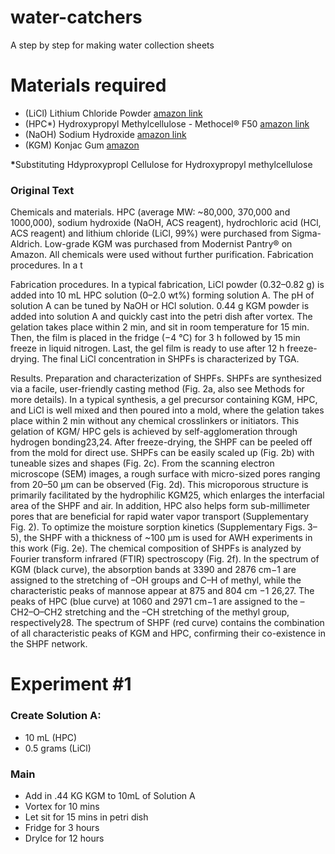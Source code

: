 # water-catchers
A step by step for making water collection sheets 

# Materials required

- (LiCl) Lithium Chloride Powder [amazon link](https://www.amazon.com/dp/B08357V5BB?psc=1&ref=ppx_yo2ov_dt_b_product_details)
- (HPC*) Hydroxypropyl Methylcellulose - Methocel® F50 [amazon link](https://www.amazon.com/dp/B00GFRTCYW?psc=1&ref=ppx_yo2ov_dt_b_product_details)
- (NaOH) Sodium Hydroxide [amazon link](https://www.amazon.com/dp/B0875LR274?psc=1&ref=ppx_yo2ov_dt_b_product_details)
- (KGM) Konjac Gum [amazon](https://www.amazon.com/dp/B074B6BCHM?psc=1&ref=ppx_yo2ov_dt_b_product_details)

<b>\*</b>Substituting Hdyproxypropl Cellulose for Hydroxypropyl methylcellulose
### Original Text 

Chemicals and materials. HPC (average MW: ~80,000, 370,000 and 1000,000),
sodium hydroxide (NaOH, ACS reagent), hydrochloric acid (HCl, ACS reagent)
and lithium chloride (LiCl, 99%) were purchased from Sigma-Aldrich. Low-grade
KGM was purchased from Modernist Pantry® on Amazon. All chemicals were used
without further purification.
Fabrication procedures. In a t


Fabrication procedures. In a typical fabrication, LiCl powder (0.32–0.82 g) is
added into 10 mL HPC solution (0–2.0 wt%) forming solution A. The pH of
solution A can be tuned by NaOH or HCl solution. 0.44 g KGM powder is added
into solution A and quickly cast into the petri dish after vortex. The gelation takes
place within 2 min, and sit in room temperature for 15 min. Then, the film is
placed in the fridge (−4 °C) for 3 h followed by 15 min freeze in liquid nitrogen.
Last, the gel film is ready to use after 12 h freeze-drying. The final LiCl concentration in SHPFs is characterized by TGA.

Results.  Preparation and characterization of SHPFs. SHPFs are synthesized via a facile, user-friendly casting method (Fig. 2a, also see
Methods for more details). In a typical synthesis, a gel precursor
containing KGM, HPC, and LiCl is well mixed and then poured
into a mold, where the gelation takes place within 2 min without
any chemical crosslinkers or initiators. This gelation of KGM/
HPC gels is achieved by self-agglomeration through hydrogen
bonding23,24. After freeze-drying, the SHPF can be peeled off
from the mold for direct use. SHPFs can be easily scaled up
(Fig. 2b) with tuneable sizes and shapes (Fig. 2c). From the
scanning electron microscope (SEM) images, a rough surface with
micro-sized pores ranging from 20–50 µm can be observed
(Fig. 2d). This microporous structure is primarily facilitated by
the hydrophilic KGM25, which enlarges the interfacial area of the
SHPF and air. In addition, HPC also helps form sub-millimeter
pores that are beneficial for rapid water vapor transport (Supplementary Fig. 2). To optimize the moisture sorption kinetics
(Supplementary Figs. 3–5), the SHPF with a thickness of ~100 µm
is used for AWH experiments in this work (Fig. 2e).
The chemical composition of SHPFs is analyzed by Fourier
transform infrared (FTIR) spectroscopy (Fig. 2f). In the spectrum of
KGM (black curve), the absorption bands at 3390 and 2876 cm−1
are assigned to the stretching of –OH groups and C–H of methyl,
while the characteristic peaks of mannose appear at 875 and 804 cm −1 26,27. The peaks of HPC (blue curve) at 1060 and 2971 cm−1 are
assigned to the –CH2–O–CH2 stretching and the –CH stretching of
the methyl group, respectively28. The spectrum of SHPF (red curve)
contains the combination of all characteristic peaks of KGM and
HPC, confirming their co-existence in the SHPF network.

# Experiment #1

### Create Solution A:
- 10 mL (HPC)
- 0.5 grams (LiCl)

### Main
- Add in .44 KG KGM to 10mL of Solution A
- Vortex for 10 mins
- Let sit for 15 mins in petri dish
- Fridge for 3 hours
- DryIce for 12 hours
